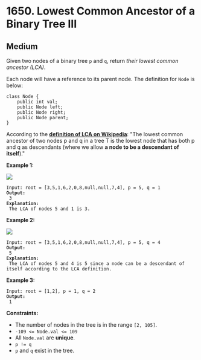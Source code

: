 # 1650. Lowest Common Ancestor of a Binary Tree III

## Medium



Given two nodes of a binary tree `p` and `q`, return _their lowest common ancestor (LCA)_.

Each node will have a reference to its parent node. The definition for `Node` is below:

```
class Node {
    public int val;
    public Node left;
    public Node right;
    public Node parent;
}
```

According to the [**definition of LCA on Wikipedia**](https://en.wikipedia.org/wiki/Lowest\_common\_ancestor): "The lowest common ancestor of two nodes p and q in a tree T is the lowest node that has both p and q as descendants (where we allow **a node to be a descendant of itself**)."

&#x20;

**Example 1:**

![](https://assets.leetcode.com/uploads/2018/12/14/binarytree.png)

<pre><code>Input: root = [3,5,1,6,2,0,8,null,null,7,4], p = 5, q = 1
<strong>Output:
</strong> 3
<strong>Explanation:
</strong> The LCA of nodes 5 and 1 is 3.
</code></pre>

**Example 2:**

![](https://assets.leetcode.com/uploads/2018/12/14/binarytree.png)

<pre><code>Input: root = [3,5,1,6,2,0,8,null,null,7,4], p = 5, q = 4
<strong>Output:
</strong> 5
<strong>Explanation:
</strong> The LCA of nodes 5 and 4 is 5 since a node can be a descendant of itself according to the LCA definition.
</code></pre>

**Example 3:**

<pre><code>Input: root = [1,2], p = 1, q = 2
<strong>Output:
</strong> 1
</code></pre>

&#x20;

**Constraints:**

* The number of nodes in the tree is in the range `[2, 105]`.
* `-109 <= Node.val <= 109`
* All `Node.val` are **unique**.
* `p != q`
* `p` and `q` exist in the tree.
